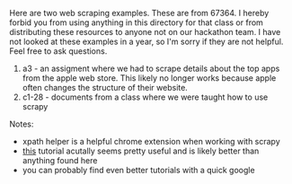 Here are two web scraping examples. These are from 67364. I hereby forbid you
from using anything in this directory for that class or from distributing
these resources to anyone not on our hackathon team. I have not looked at
these examples in a year, so I'm sorry if they are not helpful. Feel free to
ask questions.

1) a3 - an assigment where we had to scrape details about the top apps from
the apple web store. This likely no longer works because apple often changes
the structure of their website.
2) c1-28 - documents from a class where we were taught how to use scrapy

Notes:
- xpath helper is a helpful chrome extension when working with scrapy
- [this](https://docs.scrapy.org/en/latest/intro/tutorial.html) tutorial
acutally seems pretty useful and is likely better than anything found here
- you can probably find even better tutorials with a quick google
